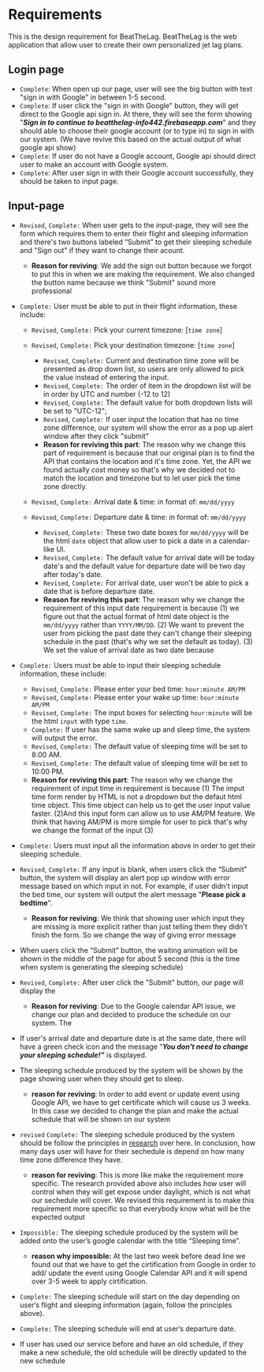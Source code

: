 # Requirements
This is the design requirement for BeatTheLag. BeatTheLag is the web application that allow user to create their own personalized jet lag plans.

## Login page
- `Complete`: When open up our page, user will see the big button with text "sign in with Google" in between 1-5 second.
- `Complete`: If user click the "sign in with Google" button, they will get direct to the Google api sign in. At there, they will see the form showing "***Sign in to continue to beatthelag-info442.firebaseapp.com***" and they should able to choose their google account (or to type in) to sign in with our system. (We have revive this based on the actual output of what google api show)
- `Complete`: If user do not have a Google account, Google api should direct user to make an account with Google system.
- `Complete`: After user sign in with their Google account successfully, they should be taken to input page.

## Input-page
- `Revised`, `Complete:` When user gets to the input-page, they will see the form which requires them to enter their flight and sleeping information and there's two buttons labeled “Submit” to get their sleeping schedule and "Sign out" if they want to change their acount.
    - **Reason for reviving**: We add the sign out button because we forgot to put this in when we are making the requirement. We also changed the button name because we think "Submit" sound more professional

- `Complete:` User must be able to put in their flight information, these include:
    - `Revised`, `Complete:` Pick your current timezone: [`time zone`]
    - `Revised`, `Complete:` Pick your destination timezone: [`time zone`]
        - `Revised`, `Complete:` Current and destination time zone will be presented as drop down list, so users are only allowed to pick the value instead of entering the input.
        - `Revised`, `Complete:` The order of item in the dropdown list will be in order by UTC and number (-12 to 12)
        - `Revised`, `Complete:` The default value for both dropdown lists will be set to "UTC-12";
        - `Revised`, `Complete:` If user input the location that has no time zone difference, our system will show the error as a pop up alert window after they click "submit"
        - **Reason for reviving this part**: The reason why we change this part of requirement is because that our original plan is to find the API that contains the location and it's time zone. Yet, the API we found actually cost money so that's why we decided not to match the location and timezone but to let user pick the time zone directly.

     - `Revised`, `Complete:` Arrival date & time: in format of: `mm/dd/yyyy`  
     - `Revised`, `Complete:` Departure date & time: in format of: `mm/dd/yyyy`
        - `Revised`, `Complete:` These two date boxes for `mm/dd/yyyy` will be the html `date` object that allow user to pick a date in a calendar-like UI.
        - `Revised`,  `Complete:` The default value for arrival date will be today date's and the default value for departure date will be two day after today's date.  
        -  `Revised`, `Complete:` For arrival date, user won't be able to pick a date that is before departure date.  
         - **Reason for reviving this part**: The reason why we change the requirement of this input date requirement is because (1) we figure out that the actual format of html date object is the `mm/dd/yyyy` rather than `YYYY/MM/DD`. (2) We want to prevent the user from picking the past date they can't change their sleeping schedule in the past (that's why we set the default as today). (3) We set the value of arrival date as two date because 

- `Complete:` Users must be able to input their sleeping schedule information, these include:
    - `Revised`, `Complete:` Please enter your bed time: `hour:minute AM/PM` 
    - `Revised`, `Complete:` Please enter your wake up time: `hour:minute AM/PM`
    - `Revised`, `Complete:` The input boxes for selecting `hour:minute` will be the html `input` with type `time`.
    - `Complete:` If user has the same wake up and sleep time, the system will output the error.
    - `Revised`, `Complete:` The default value of sleeping time will be set to 8:00 AM.
    - `Revised`, `Complete:` The default value of sleeping time will be set to 10:00 PM.
    - **Reason for reviving this part**: The reason why we change the requirement of input time in requirement is because (1) The imput time form render by HTML is not a dropdown but the defaut html time object. This time object can help us to get the user input value faster. (2)And this input form can allow us to use AM/PM feature. We think that having AM/PM is more simple for user to pick that's why we change the format of the input (3)

- `Complete:` Users must input all the information above in order to get their sleeping schedule.
- `Revised`, `Complete:` If any input is blank, when users click the “Submit” button, the system will display an  alert pop up window with error message based on which input in not. For example, if user didn't input the bed time, our system will output the alert message "**Please pick a bedtime**". 
    - **Reason for reviving**: We think that showing user which input they are missing is more explicit rather than just telling them they didn't finish the form. So we change the way of giving error message

- When users click the “Submit” button, the waiting animation will be shown in the middle of the page for about 5 second (this is the time when system is generating the sleeping schedule)

- `Revised`, `Complete:` After user click the "Submit" button, our page will display the 
    - **Reason for reviving**: Due to the Google calendar API issue, we change our plan and decided to produce the schedule on our system. The 

- If user's arrival date and departure date is at the same date, there will have a green check icon and the message “***You don't need to change your sleeping schedule!”*** is displayed.

- The sleeping schedule produced by the system will be shown by the page showing user when they should get to sleep.
    - **reason for reviving**: In order to add event or update event using Google API, we have to get certificate which will cause us 3 weeks. In this case we decided to change the plan and make the actual schedule that will be shown on our system

- `revised` `Complete:` The sleeping schedule produced by the system should be follow the principles in [research](https://www.ncbi.nlm.nih.gov/pmc/articles/PMC2829880/) over here. In conclusion, how many days user will have for their sechedule is depend on how many time zone difference they have.  
    - **reason for reviving**: This is more like make the requirement more specific. The research provided above also includes how user will control when they will get expose under daylight, which is not what our sechedule will cover. We revised this requirement is to make this requirement more specific so that everybody know what will be the expected output
- `Impossible:` The sleeping schedule produced by the system will be added onto the user’s google calendar with the title “Sleeping time”.
    - **reason why impossible:** At the last two week before dead line we found out that we have to get the cirtification from Google in order to add/ update the event using Google Calendar API and it will spend over 3-5 week to apply cirtification. 
- `Complete:` The sleeping schedule will start on the day depending on user’s flight and sleeping information (again, follow the principles above).
- `Complete:` The sleeping schedule will end at user’s departure date.
- If user has used our service before and have an old schedule, if they make a new schedule, the old schedule will be directly updated to the new schedule
